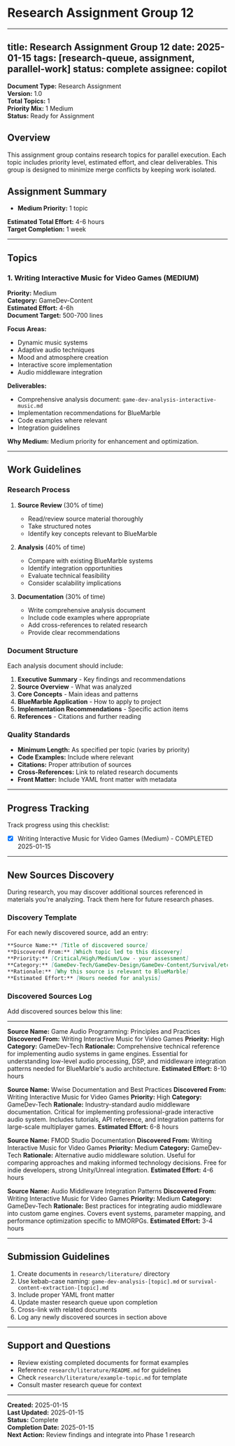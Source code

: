 # Research Assignment Group 12

---
title: Research Assignment Group 12
date: 2025-01-15
tags: [research-queue, assignment, parallel-work]
status: complete
assignee: copilot
---

**Document Type:** Research Assignment  
**Version:** 1.0  
**Total Topics:** 1  
**Priority Mix:** 1 Medium  
**Status:** Ready for Assignment

## Overview

This assignment group contains research topics for parallel execution. Each topic includes priority level, estimated effort, and clear deliverables. This group is designed to minimize merge conflicts by keeping work isolated.

## Assignment Summary

- **Medium Priority:** 1 topic

**Estimated Total Effort:** 4-6 hours  
**Target Completion:** 1 week

---

## Topics

### 1. Writing Interactive Music for Video Games (MEDIUM)

**Priority:** Medium  
**Category:** GameDev-Content  
**Estimated Effort:** 4-6h  
**Document Target:** 500-700 lines

**Focus Areas:**
- Dynamic music systems
- Adaptive audio techniques
- Mood and atmosphere creation
- Interactive score implementation
- Audio middleware integration

**Deliverables:**
- Comprehensive analysis document: `game-dev-analysis-interactive-music.md`
- Implementation recommendations for BlueMarble
- Code examples where relevant
- Integration guidelines

**Why Medium:**
Medium priority for enhancement and optimization.

---

## Work Guidelines

### Research Process

1. **Source Review** (30% of time)
   - Read/review source material thoroughly
   - Take structured notes
   - Identify key concepts relevant to BlueMarble

2. **Analysis** (40% of time)
   - Compare with existing BlueMarble systems
   - Identify integration opportunities
   - Evaluate technical feasibility
   - Consider scalability implications

3. **Documentation** (30% of time)
   - Write comprehensive analysis document
   - Include code examples where appropriate
   - Add cross-references to related research
   - Provide clear recommendations

### Document Structure

Each analysis document should include:

1. **Executive Summary** - Key findings and recommendations
2. **Source Overview** - What was analyzed
3. **Core Concepts** - Main ideas and patterns
4. **BlueMarble Application** - How to apply to project
5. **Implementation Recommendations** - Specific action items
6. **References** - Citations and further reading

### Quality Standards

- **Minimum Length:** As specified per topic (varies by priority)
- **Code Examples:** Include where relevant
- **Citations:** Proper attribution of sources
- **Cross-References:** Link to related research documents
- **Front Matter:** Include YAML front matter with metadata

---

## Progress Tracking

Track progress using this checklist:

- [x] Writing Interactive Music for Video Games (Medium) - COMPLETED 2025-01-15

---

## New Sources Discovery

During research, you may discover additional sources referenced in materials you're analyzing. Track them here for future research phases.

### Discovery Template

For each newly discovered source, add an entry:

```markdown
**Source Name:** [Title of discovered source]
**Discovered From:** [Which topic led to this discovery]
**Priority:** [Critical/High/Medium/Low - your assessment]
**Category:** [GameDev-Tech/GameDev-Design/GameDev-Content/Survival/etc.]
**Rationale:** [Why this source is relevant to BlueMarble]
**Estimated Effort:** [Hours needed for analysis]
```

### Discovered Sources Log

Add discovered sources below this line:

---

**Source Name:** Game Audio Programming: Principles and Practices
**Discovered From:** Writing Interactive Music for Video Games
**Priority:** High
**Category:** GameDev-Tech
**Rationale:** Comprehensive technical reference for implementing audio systems in game engines. Essential for
understanding low-level audio processing, DSP, and middleware integration patterns needed for BlueMarble's audio
architecture.
**Estimated Effort:** 8-10 hours

**Source Name:** Wwise Documentation and Best Practices
**Discovered From:** Writing Interactive Music for Video Games
**Priority:** High
**Category:** GameDev-Tech
**Rationale:** Industry-standard audio middleware documentation. Critical for implementing professional-grade
interactive audio system. Includes tutorials, API reference, and integration patterns for large-scale multiplayer
games.
**Estimated Effort:** 6-8 hours

**Source Name:** FMOD Studio Documentation
**Discovered From:** Writing Interactive Music for Video Games
**Priority:** Medium
**Category:** GameDev-Tech
**Rationale:** Alternative audio middleware solution. Useful for comparing approaches and making informed technology
decisions. Free for indie developers, strong Unity/Unreal integration.
**Estimated Effort:** 4-6 hours

**Source Name:** Audio Middleware Integration Patterns
**Discovered From:** Writing Interactive Music for Video Games
**Priority:** Medium
**Category:** GameDev-Tech
**Rationale:** Best practices for integrating audio middleware into custom game engines. Covers event systems,
parameter mapping, and performance optimization specific to MMORPGs.
**Estimated Effort:** 3-4 hours

---

## Submission Guidelines

1. Create documents in `research/literature/` directory
2. Use kebab-case naming: `game-dev-analysis-[topic].md` or `survival-content-extraction-[topic].md`
3. Include proper YAML front matter
4. Update master research queue upon completion
5. Cross-link with related documents
6. Log any newly discovered sources in section above

---

## Support and Questions

- Review existing completed documents for format examples
- Reference `research/literature/README.md` for guidelines
- Check `research/literature/example-topic.md` for template
- Consult master research queue for context

---

**Created:** 2025-01-15  
**Last Updated:** 2025-01-15  
**Status:** Complete  
**Completion Date:** 2025-01-15  
**Next Action:** Review findings and integrate into Phase 1 research
